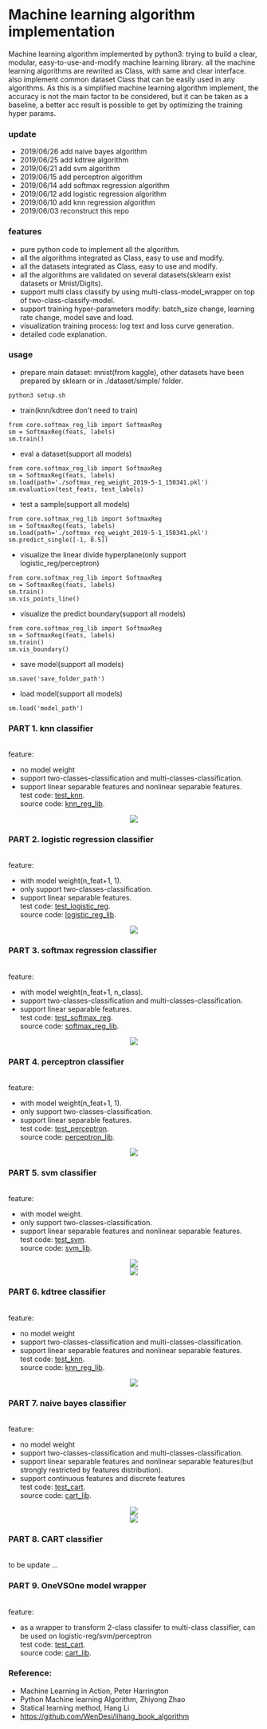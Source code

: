 # Machine learning algorithm implementation

Machine learning algorithm implemented by python3: 
trying to build a clear, modular, easy-to-use-and-modify machine learning library. all the machine learning algorithms are rewrited as Class, with same and clear interface. also implement common dataset Class that can be easily used in any algorithms.
As this is a simplified machine learning algorithm implement, the accuracy is not the main factor to be considered, but it can be taken as a baseline, a better acc result is possible to get by optimizing the training hyper params.

### update
- 2019/06/26 add naive bayes algorithm
- 2019/06/25 add kdtree algorithm
- 2019/06/21 add svm algorithm
- 2019/06/15 add perceptron algorithm
- 2019/06/14 add softmax regression algorithm
- 2019/06/12 add logistic regression algorithm
- 2019/06/10 add knn regression algorithm
- 2019/06/03 reconstruct this repo

### features
- pure python code to implement all the algorithm.
- all the algorithms integrated as Class, easy to use and modify.
- all the datasets integrated as Class, easy to use and modify.
- all the algorithms are validated on several datasets(sklearn exist datasets or Mnist/Digits).
- support multi class classify by using multi-class-model_wrapper on top of two-class-classify-model.
- support training hyper-parameters modify: batch_size change, learning rate change, model save and load.
- visualization training process: log text and loss curve generation.
- detailed code explanation.

### usage

- prepare main dataset: mnist(from kaggle), other datasets have been prepared by sklearn or in ./dataset/simple/ folder.
```
python3 setup.sh
```
- train(knn/kdtree don't need to train) 
```
from core.softmax_reg_lib import SoftmaxReg
sm = SoftmaxReg(feats, labels)
sm.train()
```
- eval a dataset(support all models)
```
from core.softmax_reg_lib import SoftmaxReg
sm = SoftmaxReg(feats, labels)
sm.load(path='./softmax_reg_weight_2019-5-1_150341.pkl')
sm.evaluation(test_feats, test_labels)
```
- test a sample(support all models)
```
from core.softmax_reg_lib import SoftmaxReg
sm = SoftmaxReg(feats, labels)
sm.load(path='./softmax_reg_weight_2019-5-1_150341.pkl')
sm.predict_single([-1, 8.5])
```
- visualize the linear divide hyperplane(only support logistic_reg/perceptron)
```
from core.softmax_reg_lib import SoftmaxReg
sm = SoftmaxReg(feats, labels)
sm.train()
sm.vis_points_line()
```
- visualize the predict boundary(support all models)
```
from core.softmax_reg_lib import SoftmaxReg
sm = SoftmaxReg(feats, labels)
sm.train()
sm.vis_boundary()
```
- save model(support all models)
```
sm.save('save_folder_path')
```
- load model(support all models)
```
sm.load('model_path')
```

### PART 1. knn classifier
<br>feature: 
- no model weight
- support two-classes-classification and multi-classes-classification.
- support linear separable features and nonlinear separable features.
<br>test code: [test_knn](https://github.com/ximitiejiang/machine_learning_algorithm/blob/master/test_knn.py).
<br>source code: [knn_reg_lib](https://github.com/ximitiejiang/machine_learning_algorithm/blob/master/core/knn_lib.py).
<div align=center><img src="https://github.com/ximitiejiang/machine_learning_algorithm/blob/master/demo/knn.png"/></div>

### PART 2. logistic regression classifier
<br>feature: 
- with model weight(n_feat+1, 1).
- only support two-classes-classification.
- support linear separable features.
<br>test code: [test_logistic_reg](https://github.com/ximitiejiang/machine_learning_algorithm/blob/master/test_logistic_reg.py).
<br>source code: [logistic_reg_lib](https://github.com/ximitiejiang/machine_learning_algorithm/blob/master/core/logistic_reg_lib.py).
<div align=center><img src="https://github.com/ximitiejiang/machine_learning_algorithm/blob/master/demo/logistic.png"/></div>

### PART 3. softmax regression classifier
<br>feature: 
- with model weight(n_feat+1, n_class).
- support two-classes-classification and multi-classes-classification.
- support linear separable features.
<br>test code: [test_softmax_reg](https://github.com/ximitiejiang/machine_learning_algorithm/blob/master/test_softmax_reg.py).
<br>source code: [softmax_reg_lib](https://github.com/ximitiejiang/machine_learning_algorithm/blob/master/core/softmax_reg_lib.py).
<div align=center><img src="https://github.com/ximitiejiang/machine_learning_algorithm/blob/master/demo/softmax.png"/></div>

### PART 4. perceptron classifier
<br>feature: 
- with model weight(n_feat+1, 1).
- only support two-classes-classification.
- support linear separable features.
<br>test code: [test_perceptron](https://github.com/ximitiejiang/machine_learning_algorithm/blob/master/test_perceptron.py).
<br>source code: [perceptron_lib](https://github.com/ximitiejiang/machine_learning_algorithm/blob/master/core/perceptron_lib.py).
<div align=center><img src="https://github.com/ximitiejiang/machine_learning_algorithm/blob/master/demo/perceptron.png"/></div>

### PART 5. svm classifier
<br>feature: 
- with model weight.
- only support two-classes-classification.
- support linear separable features and nonlinear separable features.
<br>test code: [test_svm](https://github.com/ximitiejiang/machine_learning_algorithm/blob/master/test_svm.py).
<br>source code: [svm_lib](https://github.com/ximitiejiang/machine_learning_algorithm/blob/master/core/svm_lib.py).
<div align=center><img src="https://github.com/ximitiejiang/machine_learning_algorithm/blob/master/demo/svm.png"/></div>
<div align=center><img src="https://github.com/ximitiejiang/machine_learning_algorithm/blob/master/demo/svm2.png"/></div>

### PART 6. kdtree classifier 
<br>feature:
- no model weight
- support two-classes-classification and multi-classes-classification.
- support linear separable features and nonlinear separable features.
<br>test code: [test_knn](https://github.com/ximitiejiang/machine_learning_algorithm/blob/master/test_kdtree.py).
<br>source code: [knn_reg_lib](https://github.com/ximitiejiang/machine_learning_algorithm/blob/master/core/kdtree_lib.py).
<div align=center><img src="https://github.com/ximitiejiang/machine_learning_algorithm/blob/master/demo/kdtree.png"/></div>

### PART 7. naive bayes classifier 
<br>feature:
- no model weight
- support two-classes-classification and multi-classes-classification.
- support linear separable features and nonlinear separable features(but strongly restricted by features distribution).
- support continuous features and discrete features
<br>test code: [test_cart](https://github.com/ximitiejiang/machine_learning_algorithm/blob/master/test_naive_bayes.py).
<br>source code: [cart_lib](https://github.com/ximitiejiang/machine_learning_algorithm/blob/master/core/naive_bayes_lib.py).
<div align=center><img src="https://github.com/ximitiejiang/machine_learning_algorithm/blob/master/demo/naive_bayes_continuous.png"/></div>
<div align=center><img src="https://github.com/ximitiejiang/machine_learning_algorithm/blob/master/demo/naive_bayes_continuous2.png"/></div>

### PART 8. CART classifier 
<br>to be update ...

### PART 9. OneVSOne model wrapper
<br>feature:
- as a wrapper to transform 2-class classifer to multi-class classifier, can be used on logistic-reg/svm/perceptron 
<br>test code: [test_cart](https://github.com/ximitiejiang/machine_learning_algorithm/blob/master/test_ovo_model.py).
<br>source code: [cart_lib](https://github.com/ximitiejiang/machine_learning_algorithm/blob/master/core/multi_class_model_wrapper.py).


### Reference:
- Machine Learning in Action, Peter Harrington
- Python Machine learning Algorithm, Zhiyong Zhao
- Statical learning method, Hang Li
- https://github.com/WenDesi/lihang_book_algorithm
  

